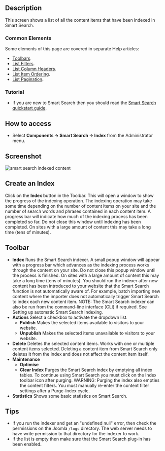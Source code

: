<!-- Filename: Help4.x:Smart_Search:_Indexed_Content / Display title: Smart Search: Indexed Content -->

## Description

This screen shows a list of all the content items that have been indexed
in Smart Search.

### Common Elements

Some elements of this page are covered in separate Help articles:

* [Toolbars](jdocmanual?article=help/common-elements/toolbars).
* [List Filters](jdocmanual?article=help/common-elements/list-filters).
* [List Column Headers](jdocmanual?article=help/common-elements/list-column-headers).
* [List Item Ordering](jdocmanual?article=help/common-elements/list-ordering).
* [List Pagination](jdocmanual?article=help/common-elements/list-pagination).

### Tutorial

* If you are new to Smart Search then you should read the [Smart Search
  quickstart guide](https://docs.joomla.org/Smart_Search_quickstart_guide "Smart Search quickstart guide").

## How to access

- Select **Components → Smart Search → Index** from the Administrator menu.

## Screenshot

![smart search indexed content](../../../en/images/smart-search/smart-search-indexed-content.png)

## Create an Index

Click on the **Index** button in the Toolbar. This will open a window to show
the progress of the indexing operation. The indexing operation may take some
time depending on the number of content items on your site and the
number of search words and phrases contained in each content item. A
progress bar will indicate how much of the indexing process has been
completed so far. Do not close this window until indexing has been
completed. On sites with a large amount of content this may take a long
time (tens of minutes).

## Toolbar

- **Index** Runs the Smart Search indexer. A small popup window will
  appear with a progress bar which advances as the indexing process
  works through the content on your site. Do not close this popup window
  until the process is finished. On sites with a large amount of content
  this may take a long time (tens of minutes). You should run the
  indexer after new content has been introduced to your website that the
  Smart Search function is not automatically aware of. For example,
  batch importing new content where the importer does not automatically
  trigger Smart Search to index each new content item. NOTE: The Smart
  Search indexer can also be run from the command-line interface (CLI)
  if required. See Setting up automatic Smart Search indexing.
- **Actions** Select a checkbox to activate the dropdown list.
  - **Publish** Makes the selected items available to visitors to your website.
  - **Unpublish** Makes the selected items unavailable to visitors to
    your website.
- **Delete** Deletes the selected content items. Works with one or
  multiple content items selected. Deleting a content item from Smart
  Search only deletes it from the index and does not affect the content
  item itself.
- **Maintenance**
  - **Optimise**
  - **Clear Index** Purges the Smart Search index by emptying all index
    tables. To continue using Smart Search you must click on the Index
    toolbar icon after purging. WARNING: Purging the index also empties
    the content filters. You must manually re-enter the content filter
    settings after a Purge-Index cycle.
- **Statistics** Shows some basic statistics on Smart Search.

## Tips

- If you run the indexer and get an "undefined null" error, then check
  the permissions on the Joomla `/logs` directory. The web server needs
  to have write permission to that directory for the indexer to work.
- If the list is empty then make sure that the Smart Search plug-in has
  been enabled.
